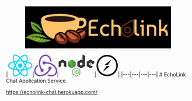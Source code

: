 <p align="center">
  <a href="https://echolink-chat.herokuapp.com/">
    <img
      alt="Echolink"
      src="./echolink/public/images/logo.png"
      width="400"
    />
  </a>
</p>
|<a href='https://reactjs.org/'><img src='./echolink/public/images/react.svg' height='60' alt='React Logo'/></a>|<a href='http://redux.js.org'><img src='./echolink/public/images/redux.svg' height='60' alt='Redux Logo'/></a>|<a href='https://nodejs.org/en/'><img src='./echolink/public/images/nodejs.svg' height='60' alt='Nodejs Logo'/></a>|<a href='https://socket.io/'><img src='./echolink/public/images/socketio.svg' height='60' alt='Socketio Logo'/></a>|
|---|---|---|---|
# EchoLink
Chat Application Service

https://echolink-chat.herokuapp.com/
